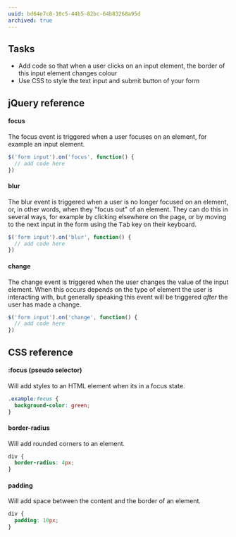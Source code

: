 ```yaml
---
uuid: bd64e7c8-10c5-44b5-82bc-64b83268a95d
archived: true
---
```


## Tasks

- Add code so that when a user clicks on an input element, the border of this input element changes colour
- Use CSS to style the text input and submit button of your form




## jQuery reference

#### focus

The focus event is triggered when a user focuses on an element, for example an input element.

```javascript
$('form input').on('focus', function() {
  // add code here
})
```

#### blur

The blur event is triggered when a user is no longer focused on an element, or, in other words, when they "focus out" of an element. They can do this in several ways, for example by clicking elsewhere on the page, or by moving to the next input in the form using the <kbd>Tab</kbd> key on their keyboard.

```javascript
$('form input').on('blur', function() {
  // add code here
})
```

#### change

The change event is triggered when the user changes the value of the input element. When this occurs depends on the type of element the user is interacting with, but generally speaking this event will be triggered *after* the user has made a change.

```javascript
$('form input').on('change', function() {
  // add code here
})
```

## CSS reference

#### :focus (pseudo selector)

Will add styles to an HTML element when its in a focus state.

```css
.example:focus {
  background-color: green;
}
```

#### border-radius

Will add rounded corners to an element.

```css
div {
  border-radius: 4px;
}
```

#### padding

Will add space between the content and the border of an element.

```css
div {
  padding: 10px;
}
```


